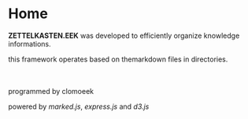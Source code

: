# Home

**ZETTELKASTEN.EEK** was developed to efficiently organize knowledge informations.

this framework operates based on themarkdown files in directories.

　

programmed by clomoeek

powered by *marked.js*, *express.js* and *d3.js*
